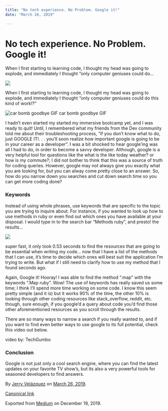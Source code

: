 ```yaml
---
title: "No tech experience. No Problem. Google it!"
date: "March 26, 2019"

---
```


# No tech experience. No Problem. Google it!

When I first starting to learning code, I thought my head was going to explode, and immediately I thought “only computer geniuses could do…

![](https://cdn-images-1.medium.com/max/800/1*wGVYsQFfAq-Kw6Tn6bsncA.png)

When I first starting to learning code, I thought my head was going to explode, and immediately I thought “only computer geniuses could do this kind of work!?”

![car bomb goodbye GIF](https://cdn-images-1.medium.com/max/600/1*r3r970-RxU075O0bITPDoQ.gif)
car bomb goodbye GIF

I hadn’t even started my started my immersive bootcamp yet, and I was ready to quit! Until, I remembered what my friends from the Dev community told me about their troubleshooting process, “if you don’t know what to do, just GOOGLE IT!. . . you’ll soon realize how important google is going to be in your career as a developer”. I was a bit shocked to hear google’ing was all I had to do, in order to become a savvy developer. Although, google is a very helpful tool for questions like the what is the like today weather? or how is my commute?; I did not bother to think that this was a source of truth for coding queries. However, google may not always give you exactly what you are looking for, but you can alway come pretty close to an answer. So, how do you narrow down you searches and cut down search time so you can get more coding done?

### Keywords

Instead of using whole phrases, use keywords that are specific to the topic you are trying to inquire about. For instance, if you wanted to look up how to use methods in ruby or even find out which ones you have available at your disposal. I would type in to the search bar “Methods ruby”, and presto! the results…

![](https://cdn-images-1.medium.com/max/600/1*MdKIMo1mrTzgR_eMAHGYOw.png)

super fast, it only took 0.53 seconds to find the resources that are going to be essential when writing my code… now that I have a list of the methods that I can use, it’s time to decide which ones will best suit the application I’m trying to write. But what if I still need to clarify how to use my method that I found seconds ago.

Again, Google it! Hooray! I was able to find the method “.map” with the keywords “.Map ruby”. Wow! The use of keywords has really saved us some time; I think I’ll spend more time working on some code. I know this seem pretty simple (and it is) but it works 90% of the time, the other 10% is looking through other coding resources like stack\_overflow, reddit, etc. though, sure enough, if you google’d a query about code you’d find those other aforementioned resources as you scroll through the results.

There are so many ways to narrow a search if you really wanted to, and if you want to find even better ways to use google to its full potential, check this video out below.

video by: TechGumbo

### Conclusion

Google is not just only a cool search engine, where you can find the latest updates on your favorite TV show’s, but its also a very powerful tools for seasoned developers to find answers.

By [Jerry Velázquez](https://medium.com/@jvr572) on [March 26, 2019](https://medium.com/p/9285f5d66715).

[Canonical link](https://medium.com/@jvr572/no-tech-experience-no-problem-google-it-9285f5d66715)

Exported from [Medium](https://medium.com) on December 19, 2019.